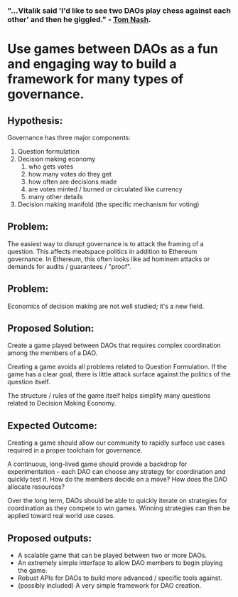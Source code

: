 ### "...Vitalik said 'I'd like to see two DAOs play chess against each other' and then he giggled." - [Tom Nash](https://github.com/morelazers).

# Use games between DAOs as a fun and engaging way to build a framework for many types of governance.

## Hypothesis: 
Governance has three major components:
1) Question formulation
1) Decision making economy 
    1) who gets votes
    1) how many votes do they get
    1) how often are decisions made
    1) are votes minted / burned or circulated like currency
    1) many other details
1) Decision making manifold (the specific mechanism for voting)

## Problem:
The easiest way to disrupt governance is to attack the framing of a question. This affects meatspace politics in addition to Ethereum governance. In Ethereum, this often looks like ad hominem attacks or demands for audits / guarantees / "proof".

## Problem:
Economics of decision making are not well studied; it's a new field.

## Proposed Solution:
Create a game played between DAOs that requires complex coordination among the members of a DAO.

Creating a game avoids all problems related to Question Formulation. If the game has a clear goal, there is little attack surface against the politics of the question itself.

The structure / rules of the game itself helps simplify many questions related to Decision Making Economy.

## Expected Outcome:
Creating a game should allow our community to rapidly surface use cases required in a proper toolchain for governance.

A continuous, long-lived game should provide a backdrop for experimentation - each DAO can choose any strategy for coordination and quickly test it. How do the members decide on a move? How does the DAO allocate resources? 

Over the long term, DAOs should be able to quickly iterate on strategies for coordination as they compete to win games. Winning strategies can then be applied toward real world use cases.

## Proposed outputs:
- A scalable game that can be played between two or more DAOs.
- An extremely simple interface to allow DAO members to begin playing the game.
- Robust APIs for DAOs to build more advanced / specific tools against.
- (possibly included) A very simple framework for DAO creation.